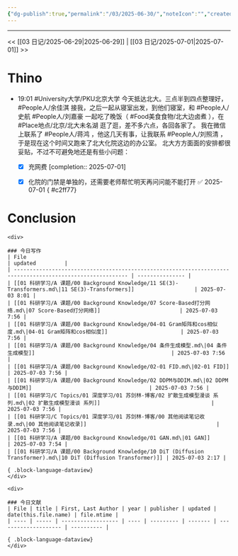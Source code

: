 ```yaml
---
{"dg-publish":true,"permalink":"/03/2025-06-30/","noteIcon":"","created":"2025-01-31T00:35","updated":"2025-07-02T10:54"}
---
```



---
<< [[03 日记/2025-06-29\|2025-06-29]]  |  [[03 日记/2025-07-01\|2025-07-01]]  >>

# Thino
- 19:01
    #University大学/PKU北京大学 
    今天抵达北大。三点半到四点整理好， #People人/余佳淇 接我，之后一起从寝室出发，到他们寝室，和 #People人/史航 #People人/刘嘉豪 一起吃了晚饭（ #Food美食食物/北大边卤煮 ），在 #Place地点/北京/北大未名湖 逛了逛，差不多六点，各回各家了。
    我在微信上联系了 #People人/蒋鸿 ，他这几天有事，让我联系 #People人/刘照清 ，于是现在这个时间又跑来了北大化院这边的办公室。
    北大方方面面的安排都很妥贴，不过不可避免地还是有些小问题：
    - [x] 充网费  [completion:: 2025-07-01]
    - [x] 化院的门禁是单独的，还需要老师帮忙明天再问问能不能打开 ✅ 2025-07-01
{ #c2ff77}


# Conclusion
````ad-flex
<div>

### 今日写作
| File                                                                                                       | updated         |
| ---------------------------------------------------------------------------------------------------------- | --------------- |
| [[01 科研学习/A 课题/00 Background Knowledge/11 SE(3)-Transformers.md\|11 SE(3)-Transformers]]                   | 2025-07-03 8:01 |
| [[01 科研学习/A 课题/00 Background Knowledge/07 Score-Based打分网络.md\|07 Score-Based打分网络]]                         | 2025-07-03 7:56 |
| [[01 科研学习/A 课题/00 Background Knowledge/04-01 Gram矩阵和cos相似度.md\|04-01 Gram矩阵和cos相似度]]                       | 2025-07-03 7:56 |
| [[01 科研学习/A 课题/00 Background Knowledge/04 条件生成模型.md\|04 条件生成模型]]                                           | 2025-07-03 7:56 |
| [[01 科研学习/A 课题/00 Background Knowledge/02-01 FID.md\|02-01 FID]]                                           | 2025-07-03 7:56 |
| [[01 科研学习/A 课题/00 Background Knowledge/02 DDPM与DDIM.md\|02 DDPM与DDIM]]                                     | 2025-07-03 7:56 |
| [[01 科研学习/C Topics/01 深度学习/01 苏剑林-博客/02 扩散生成模型漫谈 系列.md\|02 扩散生成模型漫谈 系列]]                                   | 2025-07-03 7:56 |
| [[01 科研学习/C Topics/01 深度学习/01 苏剑林-博客/00 其他阅读笔记收录.md\|00 其他阅读笔记收录]]                                         | 2025-07-03 7:56 |
| [[01 科研学习/A 课题/00 Background Knowledge/01 GAN.md\|01 GAN]]                                                 | 2025-07-03 7:54 |
| [[01 科研学习/A 课题/00 Background Knowledge/10 DiT (Diffusion Transformer).md\|10 DiT (Diffusion Transformer)]] | 2025-07-03 2:17 |

{ .block-language-dataview}
</div>

<div>

### 今日文献
| File | title | First, Last Author | year | publisher | updated | date(this.file.name) | file.mtime |
| ---- | ----- | ------------------ | ---- | --------- | ------- | -------------------- | ---------- |

{ .block-language-dataview}
</div>
````

